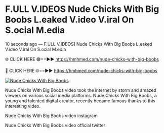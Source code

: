 # F.ULL V.IDEOS Nude Chicks With Big Boobs L.eaked V.ideo V.iral On S.ocial M.edia

10 seconds ago — F.ULL V.IDEOS] Nude Chicks With Big Boobs L.eaked V.ideo V.iral On S.ocial M.edia

🌐 CLICK HERE 🟢==►► https://hmhmed.com/nude-chicks-with-big-boobs

🔴 CLICK HERE 🌐==►► https://hmhmed.com/nude-chicks-with-big-boobs

[![Nude Chicks With Big Boobs](https://i.imgur.com/dJHk4Zq.gif)](https://hmhmed.com/nude-chicks-with-big-boobs)

Nude Chicks With Big Boobs video took the internet by storm and amazed viewers on various social media platforms. Nude Chicks With Big Boobs, a young and talented digital creator, recently became famous thanks to this interesting video.

Nude Chicks With Big Boobs video instagram

Nude Chicks With Big Boobs video official twitter